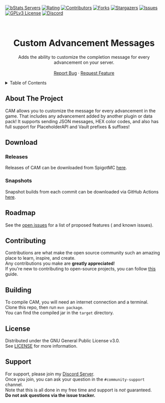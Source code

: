 [![bStats Servers][bstats-servers-shield]][bstats-servers-url]
[![Rating][spigot-rating-shield]][spigot-url]
[![Contributors][contributors-shield]][contributors-url]
[![Forks][forks-shield]][forks-url]
[![Stargazers][stars-shield]][stars-url]
[![Issues][issues-shield]][issues-url]
[![GPLv3 License][license-shield]][license-url]
[![Discord][discord-shield]][discord-url]




<!-- PROJECT LOGO -->
<br />
<div align="center">
  <h1>Custom Advancement Messages</h1>
  <p>
    Adds the ability to customize the completion message for every advancement on your server.
    <br />
    <br />
    <a href="https://github.com/Insprill/Custom-Advancement-Messages/issues">Report Bug</a>
    ·
    <a href="https://github.com/Insprill/Custom-Advancement-Messages/issues">Request Feature</a>
  </p>
</div>




<!-- TABLE OF CONTENTS -->
<details>
  <summary>Table of Contents</summary>
  <ol>
    <li><a href="#about-the-project">About The Project</a></li>
    <li>
      <a href="#download">Download</a>
      <ul>
        <li><a href="#releases">Releases</a></li>
        <li><a href="#snapshots">Snapshots</a></li>
      </ul>
    </li>
    <li><a href="#building">Building</a></li>
    <li><a href="#contributing">Contributing</a></li>
    <li><a href="#license">License</a></li>
  </ol>
</details>




<!-- ABOUT THE PROJECT -->

## About The Project

CAM allows you to customize the message for every advancement in the game. That includes any advancement added by
another plugin or data pack!
It supports sending JSON messages, HEX color codes, and also has full support for PlaceholderAPI and Vault prefixes &
suffixes!




<!-- DOWNLOAD -->
## Download
### Releases
Releases of CAM can be downloaded from SpigotMC [here][spigot-url].

### Snapshots
Snapshot builds from each commit can be downloaded via GitHub Actions [here](https://nightly.link/Insprill/custom-advancement-messages/workflows/gradle/master).




<!-- ROADMAP -->

## Roadmap

See the [open issues](https://github.com/Insprill/Custom-Advancement-Messages/issues) for a list of proposed features (
and known issues).




<!-- CONTRIBUTING -->

## Contributing

Contributions are what make the open source community such an amazing place to learn, inspire, and create.  
Any contributions you make are **greatly appreciated**!  
If you're new to contributing to open-source projects, you can follow [this](https://docs.github.com/en/get-started/quickstart/contributing-to-projects) guide.




<!-- BUILDING -->

## Building

To compile CAM, you will need an internet connection and a terminal.  
Clone this repo, then run `mvn package`.  
You can find the compiled jar in the `target` directory.




<!-- LICENSE -->

## License

Distributed under the GNU General Public License v3.0.  
See [LICENSE](https://github.com/Insprill/Custom-Advancement-Messages/blob/master/LICENSE) for more information.




<!-- SUPPORT -->

## Support

For support, please join my [Discord Server][discord-url].  
Once you join, you can ask your question in the `#community-support` channel.  
Note that this is all done in my free time and support is *not* guaranteed.  
**Do not ask questions via the issue tracker.**




<!-- MARKDOWN LINKS & IMAGES -->
<!-- https://www.markdownguide.org/basic-syntax/#reference-style-links -->
[bstats-servers-shield]: https://img.shields.io/bstats/servers/9613.svg?style=for-the-badge
[bstats-servers-url]: https://bstats.org/plugin/bukkit/Custom%20Advancement%20Messages/9613
[spigot-rating-shield]: https://img.shields.io/spiget/rating/86618.svg?style=for-the-badge
[spigot-url]: https://www.spigotmc.org/resources/86618
[contributors-shield]: https://img.shields.io/github/contributors/Insprill/custom-advancement-messages.svg?style=for-the-badge
[contributors-url]: https://github.com/Insprill/custom-advancement-messages/graphs/contributors
[forks-shield]: https://img.shields.io/github/forks/Insprill/custom-advancement-messages.svg?style=for-the-badge
[forks-url]: https://github.com/Insprill/custom-advancement-messages/network/members
[stars-shield]: https://img.shields.io/github/stars/Insprill/custom-advancement-messages.svg?style=for-the-badge
[stars-url]: https://github.com/Insprill/custom-advancement-messages/stargazers
[issues-shield]: https://img.shields.io/github/issues/Insprill/custom-advancement-messages.svg?style=for-the-badge
[issues-url]: https://github.com/Insprill/custom-advancement-messages/issues
[license-shield]: https://img.shields.io/github/license/Insprill/custom-advancement-messages.svg?style=for-the-badge
[license-url]: https://github.com/Insprill/custom-advancement-messages/blob/master/LICENSE
[discord-shield]: https://img.shields.io/discord/626995215558901771?color=%235663F7&label=Discord&style=for-the-badge
[discord-url]: https://discord.gg/SH7VyYtuC2
